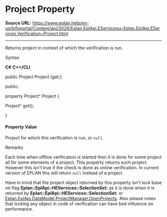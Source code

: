 # Project Property

**Source URL:** https://www.eplan.help/en-us/Infoportal/Content/api/2026/Eplan.EplApi.EServicesu~Eplan.EplApi.EServices.Verification~Project.html

---

Returns project in context of which the verification is run.

Syntax

**C#**
**C++/CLI**


public Project Project {get;}

public:

property Project^ Project {

   Project^ get();

}


#### Property Value

Project for which this verification is run, or `null`.

Remarks

Each time when offline verification is started then it is done for some project all for some elements of a project. This property returns such project. However this isn't true if the check is done as online verification. In current version of EPLAN this will return `null` instead of a project.

Have in mind that the project object returned by this property isn't lock base on flag **Eplan::EplApi::HEServices::SelectionSet:** as it is done when it is returned by **Eplan::EplApi::HEServices::SelectionSet:** or [Eplan.EplApi.DataModel.ProjectManager.OpenProjects](Eplan.EplApi.DataModelu~Eplan.EplApi.DataModel.ProjectManager~OpenProjects.html). Also please notes that locking any object in code of verification can have bed influence on performance.
